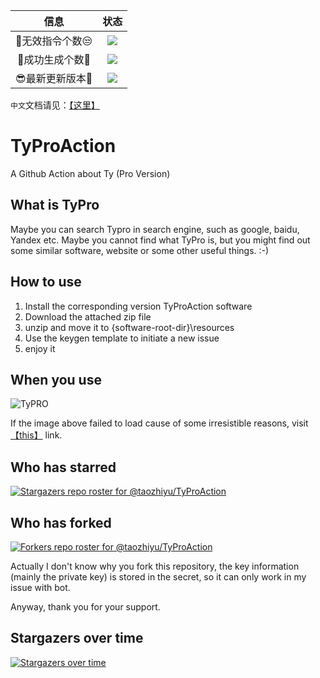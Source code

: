 |  信息 | 状态 |
|:----:|:----:| 
|  🤔无效指令个数😒 | [![](https://img.shields.io/github/issues-closed-raw/taozhiyu/TyProAction/%F0%9F%A4%94invalid/%E6%97%A0%E6%95%88%E7%9A%84%F0%9F%98%92?color=d9534f&label=%F0%9F%A4%94Number%20of%20invalid%20instructions&logo=github&style=flat-square)](https://github.com/taozhiyu/TyProAction/issues?q=label%3A%F0%9F%A4%94invalid%2F%E6%97%A0%E6%95%88%E7%9A%84%F0%9F%98%92) |
|  🎉成功生成个数🎉 | [![](https://img.shields.io/github/issues-closed-raw/taozhiyu/TyProAction/%E2%98%91%EF%B8%8Fkeygen/%E6%B3%A8%E5%86%8C%E6%9C%BA%F0%9F%8E%89?color=5cb85c&label=%F0%9F%8E%89numbers%20of%20successful%20builds%F0%9F%8E%89&logo=github&style=flat-square)](https://github.com/taozhiyu/TyProAction/issues?q=label%3A%E2%98%91%EF%B8%8Fkeygen%2F%E6%B3%A8%E5%86%8C%E6%9C%BA%F0%9F%8E%89) |
|  😎最新更新版本🥳 | [![](https://img.shields.io/github/v/release/taozhiyu/TyProAction?label=latest%20supported%20version&logo=windows&style=flat-square)](https://github.com/taozhiyu/TyProAction/releases/latest)  |

`中文`文档请见：[【这里】](./README.zh.md)

# TyProAction
A Github Action about Ty (Pro Version)

## What is TyPro
Maybe you can search Typro in search engine, such as google, baidu, Yandex etc.
Maybe you cannot find what TyPro is, but you might find out some similar software, website or some other useful things.
:-)

## How to use

1. Install the corresponding version TyProAction software
2. Download the attached zip file
3. unzip and move it to {software-root-dir}\resources
4. Use the keygen template to initiate a new issue
5. enjoy it


## When you use

![TyPRO](https://user-images.githubusercontent.com/49258735/160231233-090b9f20-2c55-4f95-826b-c7c2cba6fbaa.gif)

If the image above failed to load cause of some irresistible reasons, visit [【this】](https://pic.rmb.bdstatic.com/bjh/916f51fd1bb7ec7d1df3182b51b210e5.gif
) link.

## Who has starred

[![Stargazers repo roster for @taozhiyu/TyProAction](https://reporoster.com/stars/dark/taozhiyu/TyProAction)](https://github.com/taozhiyu/TyProAction/stargazers)


## Who has forked

[![Forkers repo roster for @taozhiyu/TyProAction](https://reporoster.com/forks/dark/taozhiyu/TyProAction)](https://github.com/taozhiyu/TyProAction/network/members)

Actually I don't know why you fork this repository, the key information (mainly the private key) is stored in the secret, so it can only work in my issue with bot.

Anyway, thank you for your support.


## Stargazers over time

[![Stargazers over time](https://starchart.cc/taozhiyu/TyProAction.svg)](https://starchart.cc/taozhiyu/TyProAction)
